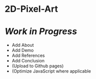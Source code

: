 # 2D-Pixel-Art
# *Work in Progress*
- Add About
- Add Demo 
- Add References
- Add Conclusion
- (Upload to Github pages)
- (Optimize JavaScript where applicable
